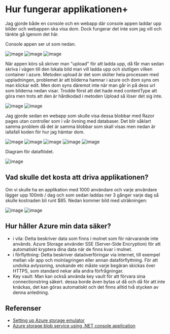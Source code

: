 # Hur fungerar applikationen+

Jag gjorde både en console och en webapp där console appen laddar upp bilder och webappen ska visa dom.
Dock fungerar det inte som jag vill och tänkte gå igenom det här.

Console appen ser ut som nedan.

![image](/images/console1.PNG)
![image](/images/console2.PNG)
![image](/images/console3.PNG)

När appen körs så skriver man "upload" för att ladda upp, då får man sedan skriva i vägen till den lokala bild man vill ladda upp 
och slutligen vilken container i azure.
Metoden upload är det som sköter hela processen med uppladningen, problemet är att bilderna hamnar i azure och dom syns om man klickar edit.
Men dom syns däremot inte när man går in på dess url som bilderna nedan visar.
Trodde först att det hade med contentType att göra men trots att den är hårdkodad i metoden Upload så löser det sig inte.

![image](/images/azure-edit.PNG)
![image](/images/url-error.PNG)

Jag gjorde sedan en webapp som skulle visa dessa blobbar med Razor pages utan controller som i vår övning med databaser.
Det blir såklart samma problem då det är samma blobbar som skall visas men nedan är iallafall koden för hur jag hämtar dom.

![image](/images/webapp1.PNG)
![image](/images/webapp2.PNG)
![image](/images/webapp3.PNG)
![image](/images/webapp4.PNG)
![image](/images/webapp5.PNG)

Diagram för dataflödet.

![image](/images/blob-diagram.PNG)

## Vad skulle det kosta att driva applikationen?

Om vi skulle ha en applikation med 1000 användare och varje användare lägger upp 100mb / dag och som sedan laddas ner 3 gånger varje dag så skulle kostnaden bli runt $85. 
Nedan kommer bild med uträkningen:

![image](/images/kostnad1.PNG)
![image](/images/kostnad2.PNG)

## Hur håller Azure min data säker?

- i vila: Detta beskriver data som finns i molnet som för närvarande inte används. 
  Azure Storage använder SSE (Server-Side Encryption) för att automatiskt kryptera dina data när de finns kvar i molnet.
- i förflyttning: Detta beskriver dataöverföringar via internet, till exempel mellan vår app och molnlagringen eller annan dataförflyttning. 
  För att undvika avlyssning, snokande etc måste varje begäran skickas över HTTPS, som standard nekar alla andra förfrågningar.
- Key vault: Man kan också använda key vault för att förvara sina connectionstring säkert.
  dessa borde även bytas ut då och då för att inte knäckas, det kan göras automatiskt och det finns alltid två stycken av denna anledning.
 
## Referenser

- [Setting up Azure storage emulator](https://medium.com/oneforall-undergrad-software-engineering/setting-up-the-azure-storage-emulator-environment-on-windows-5f20d07d3a04)
- [Azure storage blob service using .NET console application](https://medium.com/@rammonzito/azure-blob-storage-using-a-net-core-console-application-106a0c2e6de5)


